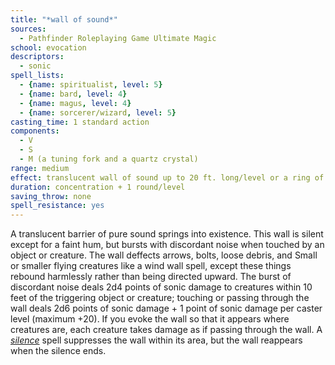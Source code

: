 ```yaml
---
title: "*wall of sound*"
sources:
  - Pathfinder Roleplaying Game Ultimate Magic
school: evocation
descriptors:
  - sonic
spell_lists:
  - {name: spiritualist, level: 5}
  - {name: bard, level: 4}
  - {name: magus, level: 4}
  - {name: sorcerer/wizard, level: 5}
casting_time: 1 standard action
components:
  - V
  - S
  - M (a tuning fork and a quartz crystal)
range: medium
effect: translucent wall of sound up to 20 ft. long/level or a ring of sound with a radius of up to 5 ft./two levels; either form 20 ft. high
duration: concentration + 1 round/level
saving_throw: none
spell_resistance: yes
---
```


A translucent barrier of pure sound springs into existence. This wall is silent except for a faint hum, but bursts with discordant noise when touched by an object or creature. The wall deffects arrows, bolts, loose debris, and Small or smaller flying creatures like a wind wall spell, except these things rebound harmlessly rather than being directed upward. The burst of discordant noise deals 2d4 points of sonic damage to creatures within 10 feet of the triggering object or creature; touching or passing through the wall deals 2d6 points of sonic damage + 1 point of sonic damage per caster level (maximum +20). If you evoke the wall so that it appears where creatures are, each creature takes damage as if passing through the wall. A [*silence*](/spells/silence/) spell suppresses the wall within its area, but the wall reappears when the silence ends.

